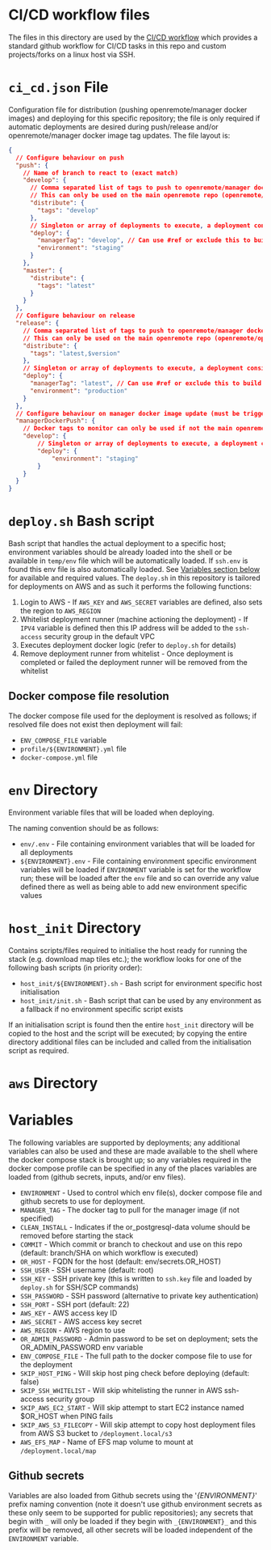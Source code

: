 # CI/CD workflow files
The files in this directory are used by the [CI/CD workflow](../.github/workflows/ci_cd.yml) which provides a standard
github workflow for CI/CD tasks in this repo and custom projects/forks on a linux host via SSH.

# `ci_cd.json` File
Configuration file for distribution (pushing openremote/manager docker images) and deploying for this specific
repository; the file is only required if automatic deployments are desired during push/release and/or openremote/manager
docker image tag updates. The file layout is:

```json
{
  // Configure behaviour on push
  "push": {
    // Name of branch to react to (exact match)
    "develop": {
      // Comma separated list of tags to push to openremote/manager docker hub image
      // This can only be used on the main openremote repo (openremote/openremote)
      "distribute": {
        "tags": "develop"
      },
      // Singleton or array of deployments to execute, a deployment consists of (environment and/or managerTag see variables for explanation)
      "deploy": {
        "managerTag": "develop", // Can use #ref or exclude this to build COMMIT specific maanger docker image  
        "environment": "staging"
      }
    },
    "master": {
      "distribute": {
        "tags": "latest"
      }
    }
  },
  // Configure behaviour on release
  "release": {
    // Comma separated list of tags to push to openremote/manager docker hub image $version is replaced with release version
    // This can only be used on the main openremote repo (openremote/openremote)
    "distribute": {
      "tags": "latest,$version"
    },
    // Singleton or array of deployments to execute, a deployment consists of (environment and/or managerTag see variables for explanation)
    "deploy": {
      "managerTag": "latest", // Can use #ref or exclude this to build COMMIT specific maanger docker image
      "environment": "production"
    }
  },
  // Configure behaviour on manager docker image update (must be triggered by schedule event from a custom project or fork)
  "managerDockerPush": {
    // Docker tags to monitor can only be used if not the main openremote repo (openremote/openremote)
    "develop": {
        // Singleton or array of deployments to execute, a deployment consists of (environment and/or managerTag see variables for explanation)
        "deploy": {
            "environment": "staging"
        }      
    }
  }
}
```

# `deploy.sh` Bash script
Bash script that handles the actual deployment to a specific host; environment variables should be already loaded into
the shell or be available in `temp/env` file which will be automatically loaded. If `ssh.env` is found this env file is
also automatically loaded. See [Variables section below](#variables) for available and required values. The `deploy.sh`
in this repository is tailored for deployments on AWS and as such it performs the following functions:

1. Login to AWS - If `AWS_KEY` and `AWS_SECRET` variables are defined, also sets the region to `AWS_REGION`
1. Whitelist deployment runner (machine actioning the deployment) - If `IPV4` variable is defined then this IP address will be added to the `ssh-access` security group in the default VPC
1. Executes deployment docker logic (refer to `deploy.sh` for details)
1. Remove deployment runner from whitelist - Once deployment is completed or failed the deployment runner will be removed from the whitelist

## Docker compose file resolution
The docker compose file used for the deployment is resolved as follows; if resolved file does not exist then deployment
will fail:
* `ENV_COMPOSE_FILE` variable
* `profile/${ENVIRONMENT}.yml` file
* `docker-compose.yml` file

# `env` Directory
Environment variable files that will be loaded when deploying.

The naming convention should be as follows:
* `env/.env` - File containing environment variables that will be loaded for all deployments
* `${ENVIRONMENT}.env` - File containing environment specific environment variables will be loaded if `ENVIRONMENT` variable
is set for the workflow run; these will be loaded after the `env` file and so can override any value defined there as well
as being able to add new environment specific values

# `host_init` Directory
Contains scripts/files required to initialise the host ready for running the stack (e.g. download map tiles etc.);
the workflow looks for one of the following bash scripts (in priority order):

* `host_init/${ENVIRONMENT}.sh` - Bash script for environment specific host initialisation
* `host_init/init.sh` - Bash script that can be used by any environment as a fallback if no environment specific script
exists

If an initialisation script is found then the entire `host_init` directory will be copied to the host and the script
will be executed; by copying the entire directory additional files can be included and called from the initialisation
script as required.

# `aws` Directory

# Variables
The following variables are supported by deployments; any additional variables can also be used and these are made
available to the shell where the docker compose stack is brought up; so any variables required in the docker compose
profile can be specified in any of the places variables are loaded from (github secrets, inputs, and/or env files).

* `ENVIRONMENT` - Used to control which env file(s), docker compose file and github secrets to use for deployment.
* `MANAGER_TAG` - The docker tag to pull for the manager image (if not specified)
* `CLEAN_INSTALL` - Indicates if the or_postgresql-data volume should be removed before starting the stack
* `COMMIT` - Which commit or branch to checkout and use on this repo (default: branch/SHA on which workflow is executed)
* `OR_HOST` - FQDN for the host (default: env/secrets.OR_HOST)
* `SSH_USER` - SSH username (default: root)
* `SSH_KEY` - SSH private key (this is written to `ssh.key` file and loaded by `deploy.sh` for SSH/SCP commands)
* `SSH_PASSWORD` - SSH password (alternative to private key authentication)
* `SSH_PORT` - SSH port (default: 22)
* `AWS_KEY` - AWS access key ID
* `AWS_SECRET` - AWS access key secret
* `AWS_REGION` - AWS region to use
* `OR_ADMIN_PASSWORD` - Admin password to be set on deployment; sets the OR_ADMIN_PASSWORD env variable
* `ENV_COMPOSE_FILE` - The full path to the docker compose file to use for the deployment
* `SKIP_HOST_PING` - Will skip host ping check before deploying (default: false)
* `SKIP_SSH_WHITELIST` - Will skip whitelisting the runner in AWS ssh-access security group
* `SKIP_AWS_EC2_START` - Will skip attempt to start EC2 instance named $OR_HOST when PING fails
* `SKIP_AWS_S3_FILECOPY` - Will skip attempt to copy host deployment files from AWS S3 bucket to `/deployment.local/s3`
* `AWS_EFS_MAP` - Name of EFS map volume to mount at `/deployment.local/map`

## Github secrets
Variables are also loaded from Github secrets using the '_{ENVIRONMENT}_' prefix naming convention (note it doesn't use
github environment secrets as these only seem to be supported for public repositories); any secrets that begin with `_`
will only be loaded if they begin with `_{ENVIRONMENT}_` and this prefix will be removed, all other secrets will be
loaded independent of the `ENVIRONMENT` variable.
